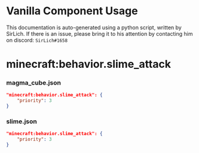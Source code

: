 # Vanilla Component Usage
This documentation is auto-generated using a python script, written by SirLich. If there is an issue, please bring it to his attention by contacting him on discord: `SirLich#1658`

# minecraft:behavior.slime_attack
### magma_cube.json
```JSON
"minecraft:behavior.slime_attack": {
    "priority": 3
}
```

### slime.json
```JSON
"minecraft:behavior.slime_attack": {
    "priority": 3
}
```

